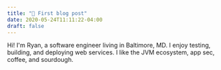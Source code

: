 ```yaml
---
title: "👋 First blog post"
date: 2020-05-24T11:11:22-04:00
draft: false
---
```


Hi! I'm Ryan, a software engineer living in Baltimore, MD. I enjoy testing, building, and deploying web services. I like the JVM ecosystem, app sec, coffee, and sourdough. 